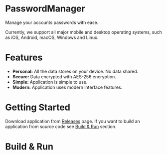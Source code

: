 # PasswordManager

Manage your accounts passwords with ease.

Currently, we support all major mobile and desktop operating systems, such as iOS, Android, macOS, Windows and Linux.
# Features

- **Personal:** All the data stores on your device. No data shared.
- **Secure:** Data encrypted with AES-256 encryption.
- **Simple:** Application is simple to use.
- **Modern:** Application uses modern interface features.

# Getting Started
Download application from [Releases](https://github.com/Cootz/PasswordManager/releases) page. If you want to build an application from source code see [Build & Run](https://github.com/Cootz/PasswordManager#build&run) section.

# Build & Run

